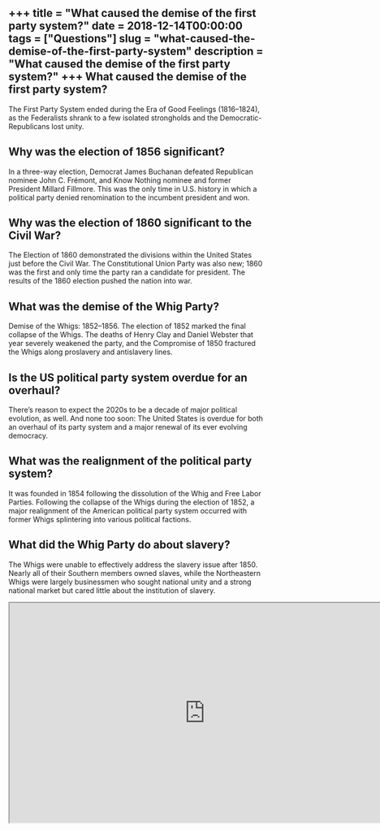 +++
title = "What caused the demise of the first party system?"
date = 2018-12-14T00:00:00
tags = ["Questions"]
slug = "what-caused-the-demise-of-the-first-party-system"
description = "What caused the demise of the first party system?"
+++
What caused the demise of the first party system?
-------------------------------------------------

The First Party System ended during the Era of Good Feelings (1816–1824), as the Federalists shrank to a few isolated strongholds and the Democratic-Republicans lost unity.

Why was the election of 1856 significant?
-----------------------------------------

In a three-way election, Democrat James Buchanan defeated Republican nominee John C. Frémont, and Know Nothing nominee and former President Millard Fillmore. This was the only time in U.S. history in which a political party denied renomination to the incumbent president and won.

Why was the election of 1860 significant to the Civil War?
----------------------------------------------------------

The Election of 1860 demonstrated the divisions within the United States just before the Civil War. The Constitutional Union Party was also new; 1860 was the first and only time the party ran a candidate for president. The results of the 1860 election pushed the nation into war.

What was the demise of the Whig Party?
--------------------------------------

Demise of the Whigs: 1852–1856. The election of 1852 marked the final collapse of the Whigs. The deaths of Henry Clay and Daniel Webster that year severely weakened the party, and the Compromise of 1850 fractured the Whigs along proslavery and antislavery lines.

Is the US political party system overdue for an overhaul?
---------------------------------------------------------

There’s reason to expect the 2020s to be a decade of major political evolution, as well. And none too soon: The United States is overdue for both an overhaul of its party system and a major renewal of its ever evolving democracy.

What was the realignment of the political party system?
-------------------------------------------------------

It was founded in 1854 following the dissolution of the Whig and Free Labor Parties. Following the collapse of the Whigs during the election of 1852, a major realignment of the American political party system occurred with former Whigs splintering into various political factions.

What did the Whig Party do about slavery?
-----------------------------------------

The Whigs were unable to effectively address the slavery issue after 1850. Nearly all of their Southern members owned slaves, while the Northeastern Whigs were largely businessmen who sought national unity and a strong national market but cared little about the institution of slavery.

<iframe allow="accelerometer; autoplay; clipboard-write; encrypted-media; gyroscope; picture-in-picture" allowfullscreen="" class="__youtube_prefs__  epyt-is-override  no-lazyload" data-no-lazy="1" data-origheight="433" data-origwidth="770" data-skipgform_ajax_framebjll="" height="433" id="_ytid_76973" loading="lazy" src="https://www.youtube.com/embed/s8VOM8ET1WU?enablejsapi=1&autoplay=0&cc_load_policy=0&cc_lang_pref=&iv_load_policy=1&loop=0&modestbranding=0&rel=1&fs=1&playsinline=0&autohide=2&theme=dark&color=red&controls=1&" title="YouTube player" width="770"></iframe>